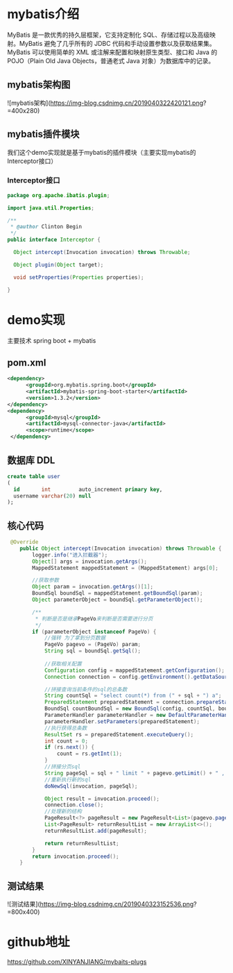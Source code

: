 # mybatis介绍
MyBatis 是一款优秀的持久层框架，它支持定制化 SQL、存储过程以及高级映射。MyBatis 避免了几乎所有的 JDBC 代码和手动设置参数以及获取结果集。MyBatis 可以使用简单的 XML 或注解来配置和映射原生类型、接口和 Java 的 POJO（Plain Old Java Objects，普通老式 Java 对象）为数据库中的记录。
## mybatis架构图
![mybatis架构](https://img-blog.csdnimg.cn/2019040322420121.png? =400x280)
## mybatis插件模块
我们这个demo实现就是基于mybatis的插件模块（主要实现mybatis的Interceptor接口）
### Interceptor接口
```java
package org.apache.ibatis.plugin;

import java.util.Properties;

/**
 * @author Clinton Begin
 */
public interface Interceptor {

  Object intercept(Invocation invocation) throws Throwable;

  Object plugin(Object target);

  void setProperties(Properties properties);

}
   ```

# demo实现
主要技术 spring boot + mybatis

## pom.xml
```xml
<dependency>
      <groupId>org.mybatis.spring.boot</groupId>
      <artifactId>mybatis-spring-boot-starter</artifactId>
      <version>1.3.2</version>
</dependency>
<dependency>
      <groupId>mysql</groupId>
      <artifactId>mysql-connector-java</artifactId>
      <scope>runtime</scope>
 </dependency>
   ```

## 数据库 DDL 
```sql
create table user
(
  id       int         auto_increment primary key,
  username varchar(20) null
);
```

## 核心代码
```java
 @Override
    public Object intercept(Invocation invocation) throws Throwable {
        logger.info("进入拦截器");
        Object[] args = invocation.getArgs();
        MappedStatement mappedStatement = (MappedStatement) args[0];

        //获取参数
        Object param = invocation.getArgs()[1];
        BoundSql boundSql = mappedStatement.getBoundSql(param);
        Object parameterObject = boundSql.getParameterObject();

        /**
         * 判断是否是继承PageVo来判断是否需要进行分页
         */
        if (parameterObject instanceof PageVo) {
            //强转 为了拿到分页数据
            PageVo pagevo = (PageVo) param;
            String sql = boundSql.getSql();
            
            //获取相关配置
            Configuration config = mappedStatement.getConfiguration();
            Connection connection = config.getEnvironment().getDataSource().getConnection();

            //拼接查询当前条件的sql的总条数
            String countSql = "select count(*) from (" + sql + ") a";
            PreparedStatement preparedStatement = connection.prepareStatement(countSql);
            BoundSql countBoundSql = new BoundSql(config, countSql, boundSql.getParameterMappings(), boundSql.getParameterObject());
            ParameterHandler parameterHandler = new DefaultParameterHandler(mappedStatement, parameterObject, countBoundSql);
            parameterHandler.setParameters(preparedStatement);
            //执行获得总条数
            ResultSet rs = preparedStatement.executeQuery();
            int count = 0;
            if (rs.next()) {
                count = rs.getInt(1);
            }
            //拼接分页sql
            String pageSql = sql + " limit " + pagevo.getLimit() + " , " + pagevo.getOffset();
            //重新执行新的sql
            doNewSql(invocation, pageSql);

            Object result = invocation.proceed();
            connection.close();
            //处理新的结构
            PageResult<?> pageResult = new PageResult<List>(pagevo.page, pagevo.rows, count, (List) result);
            List<PageResult> returnResultList = new ArrayList<>();
            returnResultList.add(pageResult);

            return returnResultList;
        }
        return invocation.proceed();
    }
```

## 测试结果
![测试结果](https://img-blog.csdnimg.cn/2019040323152536.png? =800x400)
# github地址
https://github.com/XINYANJIANG/mybaits-plugs
